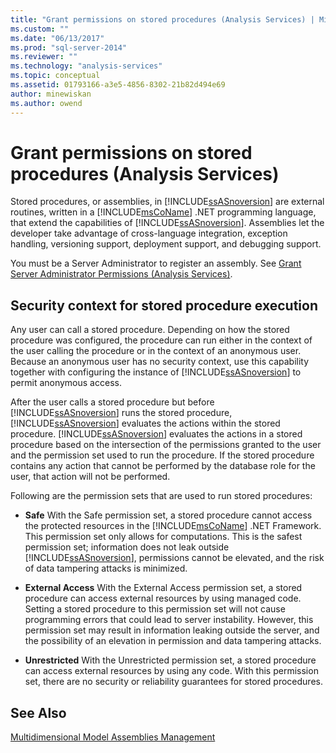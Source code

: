 ```yaml
---
title: "Grant permissions on stored procedures (Analysis Services) | Microsoft Docs"
ms.custom: ""
ms.date: "06/13/2017"
ms.prod: "sql-server-2014"
ms.reviewer: ""
ms.technology: "analysis-services"
ms.topic: conceptual
ms.assetid: 01793166-a3e5-4856-8302-21b82d494e69
author: minewiskan
ms.author: owend
---
```

# Grant permissions on stored procedures (Analysis Services)
  Stored procedures, or assemblies, in [!INCLUDE[ssASnoversion](../includes/ssasnoversion-md.md)] are external routines, written in a [!INCLUDE[msCoName](../includes/msconame-md.md)] .NET programming language, that extend the capabilities of [!INCLUDE[ssASnoversion](../includes/ssasnoversion-md.md)]. Assemblies let the developer take advantage of cross-language integration, exception handling, versioning support, deployment support, and debugging support.  
  
 You must be a Server Administrator to register an assembly. See [Grant Server Administrator Permissions &#40;Analysis Services&#41;](instances/grant-server-admin-rights-to-an-analysis-services-instance.md).  
  
## Security context for stored procedure execution  
 Any user can call a stored procedure. Depending on how the stored procedure was configured, the procedure can run either in the context of the user calling the procedure or in the context of an anonymous user. Because an anonymous user has no security context, use this capability together with configuring the instance of [!INCLUDE[ssASnoversion](../includes/ssasnoversion-md.md)] to permit anonymous access.  
  
 After the user calls a stored procedure but before [!INCLUDE[ssASnoversion](../includes/ssasnoversion-md.md)] runs the stored procedure, [!INCLUDE[ssASnoversion](../includes/ssasnoversion-md.md)] evaluates the actions within the stored procedure. [!INCLUDE[ssASnoversion](../includes/ssasnoversion-md.md)] evaluates the actions in a stored procedure based on the intersection of the permissions granted to the user and the permission set used to run the procedure. If the stored procedure contains any action that cannot be performed by the database role for the user, that action will not be performed.  
  
 Following are the permission sets that are used to run stored procedures:  
  
-   **Safe** With the Safe permission set, a stored procedure cannot access the protected resources in the [!INCLUDE[msCoName](../includes/msconame-md.md)] .NET Framework. This permission set only allows for computations. This is the safest permission set; information does not leak outside [!INCLUDE[ssASnoversion](../includes/ssasnoversion-md.md)], permissions cannot be elevated, and the risk of data tampering attacks is minimized.  
  
-   **External Access** With the External Access permission set, a stored procedure can access external resources by using managed code. Setting a stored procedure to this permission set will not cause programming errors that could lead to server instability. However, this permission set may result in information leaking outside the server, and the possibility of an elevation in permission and data tampering attacks.  
  
-   **Unrestricted** With the Unrestricted permission set, a stored procedure can access external resources by using any code. With this permission set, there are no security or reliability guarantees for stored procedures.  
  
## See Also  
 [Multidimensional Model Assemblies Management](multidimensional-models/multidimensional-model-assemblies-management.md)  
  
  
